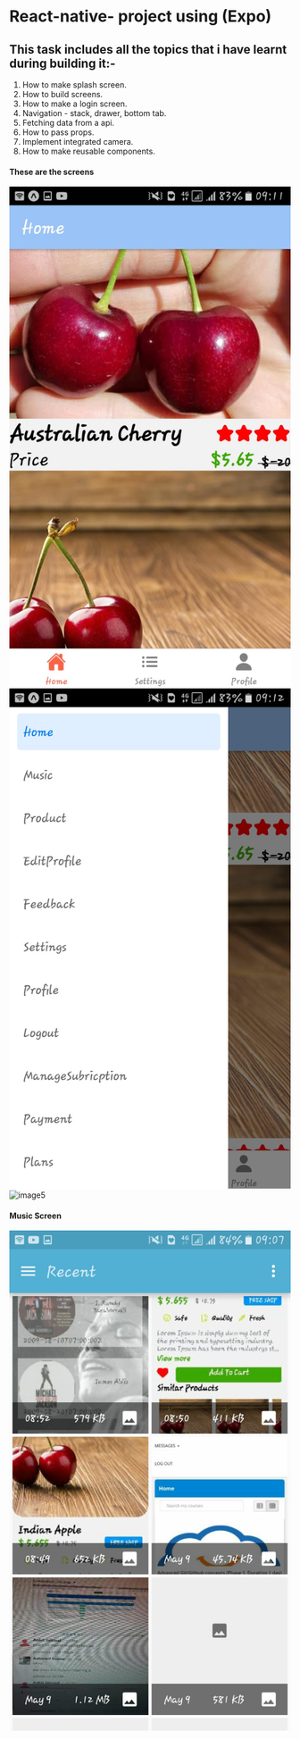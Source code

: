 # React-native- project using (Expo)

## This task includes all the topics that i have learnt during building it:-

1. How to make splash screen.
2. How to build screens.
3. How to make a login screen.
4. Navigation - stack, drawer, bottom tab.
5. Fetching data from a api.
6. How to pass props.
7. Implement integrated camera.
8. How to make reusable components.

#### These are the screens

![image1](./images/image1.jpeg) ![image2](./images/image2.jpeg) ![image5](./images/image5.jpeg)

#### Music Screen

![image4](./images/image4.jpeg)
